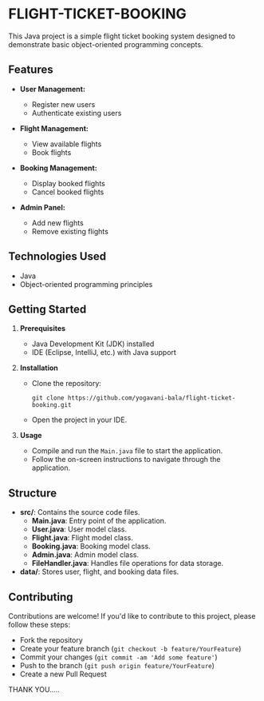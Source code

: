 # FLIGHT-TICKET-BOOKING
This Java project is a simple flight ticket booking system designed to demonstrate basic object-oriented programming concepts.

## Features

- **User Management:**
  - Register new users
  - Authenticate existing users
  
- **Flight Management:**
  - View available flights
  - Book flights
  
- **Booking Management:**
  - Display booked flights
  - Cancel booked flights
  
- **Admin Panel:**
  - Add new flights
  - Remove existing flights

## Technologies Used

- Java
- Object-oriented programming principles

## Getting Started

1. **Prerequisites**
   - Java Development Kit (JDK) installed
   - IDE (Eclipse, IntelliJ, etc.) with Java support

2. **Installation**
   - Clone the repository:
     ```
     git clone https://github.com/yogavani-bala/flight-ticket-booking.git
     ```
   - Open the project in your IDE.

3. **Usage**
   - Compile and run the `Main.java` file to start the application.
   - Follow the on-screen instructions to navigate through the application.

## Structure

- **src/**: Contains the source code files.
  - **Main.java**: Entry point of the application.
  - **User.java**: User model class.
  - **Flight.java**: Flight model class.
  - **Booking.java**: Booking model class.
  - **Admin.java**: Admin model class.
  - **FileHandler.java**: Handles file operations for data storage.
- **data/**: Stores user, flight, and booking data files.

## Contributing

Contributions are welcome! If you'd like to contribute to this project, please follow these steps:
- Fork the repository
- Create your feature branch (`git checkout -b feature/YourFeature`)
- Commit your changes (`git commit -am 'Add some feature'`)
- Push to the branch (`git push origin feature/YourFeature`)
- Create a new Pull Request


 THANK YOU.....
